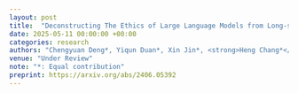 ```yaml
---
layout: post
title:  "Deconstructing The Ethics of Large Language Models from Long-standing Issues to New-emerging Dilemmas"
date: 2025-05-11 00:00:00 +00:00
categories: research
authors: "Chengyuan Deng*, Yiqun Duan*, Xin Jin*, <strong>Heng Chang*</strong>, et al."
venue: "Under Review"
note: "*: Equal contribution"
preprint: https://arxiv.org/abs/2406.05392
---
```

